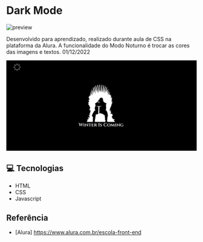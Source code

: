 # Dark Mode

![preview](./.github/preview.png)


Desenvolvido para aprendizado, realizado durante aula de CSS na plataforma da Alura. A funcionalidade do Modo Noturno é trocar as cores das imagens e textos. 01/12/2022

![preview](./.github/preview2.png)


## 💻 Tecnologias

- HTML
- CSS
- Javascript


## Referência

- [Alura] https://www.alura.com.br/escola-front-end